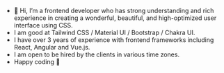 - 👋 Hi, I’m a frontend developer who has strong understanding and rich experience in creating a wonderful, beautiful, and high-optimized user interface using CSS.
- I am good at Tailwind CSS / Material UI / Bootstrap / Chakra UI.
- I have over 3 years of experience with frontend frameworks including React, Angular and Vue.js.
- I am open to be hired by the clients in various time zones.
- Happy coding 🚗
